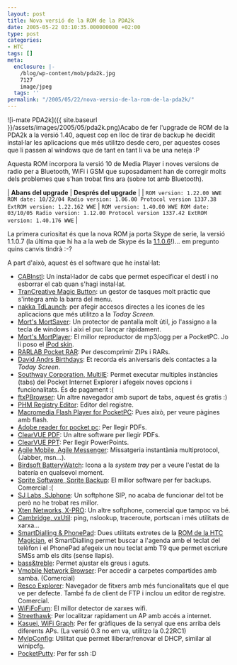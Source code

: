 ```yaml
---
layout: post
title: Nova versió de la ROM de la PDA2k
date: 2005-05-22 03:10:35.000000000 +02:00
type: post
categories:
- HTC
tags: []
meta:
  enclosure: |-
    /blog/wp-content/mob/pda2k.jpg
    7127
    image/jpeg
  tags: ''
permalink: "/2005/05/22/nova-versio-de-la-rom-de-la-pda2k/"
---
```

![i-mate PDA2k]({{ site.baseurl }}/assets/images/2005/05/pda2k.png)Acabo de fer l'upgrade de ROM de la PDA2k a la versió 1.40, aquest cop en lloc de tirar de backup he decidit instal·lar les aplicacions que més utilitzo desde cero, per aquestes coses que li passen al windows que de tant en tant li va be una neteja :P

Aquesta ROM incorpora la versió 10 de Media Player i noves versions de radio per a Bluetooth, WiFi i GSM que suposadament han de corregir molts dels problemes que s'han trobat fins ara (sobre tot amb Bluetooth).

| **Abans del upgrade** | **Després del upgrade** |
| `
ROM version: 1.22.00 WWE
ROM date: 10/22/04
Radio version: 1.06.00
Protocol version 1337.38
ExtROM version: 1.22.162 WWE
` | `
ROM version: 1.40.00 WWE
ROM date: 03/10/05
Radio version: 1.12.00
Protocol version 1337.42
ExtROM version: 1.40.176 WWE
` |

La primera curiositat és que la nova ROM ja porta Skype de serie, la versió 1.1.0.7 (la última que hi ha a la web de Skype és la [1.1.0.6](http://www.skype.com/products/skype/pocketpc/changelog.html)!)... em pregunto quins canvis tindrà :-?

A part d'això, aquest és el software que he instal·lat:

- [CABInstl](http://www.s-k-tools.com/fp/viewtopic.php?t=44): Un instal·lador de cabs que permet especificar el destí i no esborrar el cab quan s'hagi instal·lat.
- [TranCreative Magic Button](http://www.trancreative.com/mb.aspx): un gestor de tasques molt pràctic que s'integra amb la barra del menu.
- [nakka TdLaunch](http://www.nakka.com/soft/ptools/index_eng.html): per afegir accesos directes a les icones de les aplicacions que més utilitzo a la _Today Screen_.
- [Mort's MortSaver](http://www.sto-helit.de/freeware/pocketpc/mortsaver.pl): Un protector de pantalla molt útil, jo l'assigno a la tecla de windows i aixi el puc llançar ràpidament.
- [Mort's MortPlayer](http://www.sto-helit.de/freeware/pocketpc/mortplayer/en/): El millor reproductor de mp3/ogg per a PocketPC. Jo li poso el [iPod skin](http://www.sto-helit.de/freeware/pocketpc/mortplayer/en/skininfo.pl?skin=ipod).
- [RARLAB Pocket RAR](http://www.rarlab.com/download.htm): Per descomprimir ZIPs i RARs.
- [David Andrs Birthdays](http://pda.jasnapaka.com/birthdays/): Et recorda els aniversaris dels contactes a la _Today Screen_.
- [Southway Corporation, MultiIE](http://www.southwaycorp.net/multiie.htm): Permet executar multiples instàncies (tabs) del Pocket Internet Explorer i afegeix noves opcions i funcionalitats. És de pagament :(
- [ftxPBrowser](http://park15.wakwak.com/~ftx/ftxp3e/index.html): Un altre navegador amb suport de tabs, aquest és gratis :)
- [PHM Registry Editor](http://www.phm.lu/Products/PocketPC/RegEdit/): Editor del registre.
- [Macromedia Flash Player for PocketPC](http://www.macromedia.com/software/flashplayer/pocketpc/2002.html): Pues això, per veure pàgines amb flash.
- [Adobe reader for pocket pc](http://www.adobe.com/products/acrobat/readerforppc.html): Per llegir PDFs.
- [ClearVUE PDF](http://www.westtek.com/pocketpc/pdf/): Un altre software per llegir PDFs.
- [ClearVUE PPT](http://www.westtek.com/pocketpc/presentation/): Per llegir PowerPoints.
- [Agile Mobile, Agile Messenger](http://www.agilemobile.com/agile_messenger.html): Missatgeria instantània multiprotocol, (Jabber, msn...).
- [Birdsoft BatteryWatch](http://www.birdsoft.biz/batwatch.htm): Icona a la _system tray_ per a veure l'estat de la batería en qualsevol moment.
- [Sprite Software, Sprite Backup](http://www.spritesoftware.com/en/personal/products/windows_mobile/pocket_pc.htm): El millor software per fer backups. Comercial :(
- [SJ Labs, SJphone](http://www.sjlabs.com/sjp.html): Un softphone SIP, no acaba de funcionar del tot be però no he trobat res millor.
- [Xten Networks, X-PRO](http://www.xten.com/index.php?menu=products&smenu=xproppc): Un altre softphone, comercial que tampoc va bé.
- [Cambridge, vxUtil](http://www.cam.com/vxutil_pers.html): ping, nslookup, traceroute, portscan i més utilitats de xarxa...
- [SmartDialling & PhonePad](http://forum.xda-developers.com/viewtopic.php?p=93601): Dues utilitats extretes de la [ROM de la HTC Magician](ftp://xda:xda@ftp.xda-developers.com/Magician/Extended-roms/Qtek%20s100%20WWE%201.06.115%20(sweden%20Dangaard)%20Extended_ROM/), el SmartDialling permet buscar a l'agenda amb el teclat del telèfon i el PhonePad afegeix un nou teclat amb T9 que permet escriure SMSs amb els dits (sense llapis).
- [bass&treble](ftp://ftp.xda-developers.com/BlueAngel/CAB_Files/bass&treble/): Permet ajustar els greus i aguts.
- [Vmobile Network Browser](http://www.vmobilesoftware.com/NetworkBrowser.htm): Per accedir a carpetes compartides amb samba. (Comercial)
- [Resco Explorer](http://www.resco.net/pocketpc/explorer/): Navegador de fitxers amb més funcionalitats que el que ve per defecte. També fa de client de FTP i inclou un editor de registre. Comercial.
- [WiFiFoFum](http://www.aspecto-software.com/WiFiFoFum/): El millor detector de xarxes wifi.
- [Streethawk](http://www.aspecto-software.com/Streethawk/): Per localitzar rapidament un AP amb accés a internet.
- [Kasuei, WiFi Graph](http://www.kasuei.com/wifigraph/): Per fer gràfiques de la senyal que ens arriba dels diferents APs. (La versió 0.3 no em va, utilitzo la 0.22RC1)
- [MyIpConfig](http://myipconfig.sourceforge.net/): Utilitat que permet lliberar/renovar el DHCP, similar al winipcfg.
- [PocketPutty](http://pocketputty.duxy.net/): Per fer ssh :D
